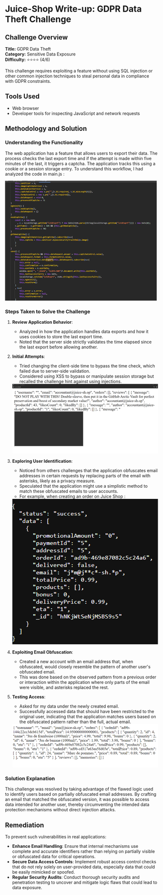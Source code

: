 # Juice-Shop Write-up: GDPR Data Theft Challenge

## Challenge Overview

**Title:** GDPR Data Theft\
**Category:** Sensitive Data Exposure\
**Difficulty:** ⭐⭐⭐⭐ (4/6)

This challenge requires exploiting a feature without using SQL injection or other common injection techniques to steal personal data in compliance with GDPR constraints.

## Tools Used

- Web browser
- Developer tools for inspecting JavaScript and network requests

## Methodology and Solution

### Understanding the Functionality

The web application has a feature that allows users to export their data. The process checks the last export time and if the attempt is made within five minutes of the last, it triggers a captcha. The application tracks this using a cookie or a session storage entry. To understand this workflow, I had analyzed the code in main.js :


<img src="../assets/difficulty4/gdpr_data_theft_1.png" alt="code" width="500px">

### Steps Taken to Solve the Challenge

1. **Review Application Behavior**: 
   - Analyzed in how the application handles data exports and how it uses cookies to store the last export time.
   - Noted that the server side strictly validates the time elapsed since the last export before allowing another.

2. **Initial Attempts**:
   - Tried changing the client-side time to bypass the time check, which failed due to server-side validation.
   - Considered using XSS to bypass or manipulate session storage but recalled the challenge hint against using injections.

   <img src="../assets/difficulty4/gdpr_data_theft_2.png" alt="xss" width="500px">

3. **Exploring User Identification**:
   - Noticed from others challenges that the application obfuscates email addresses in certain requests by replacing parts of the email with asterisks, likely as a privacy measure.
   - Speculated that the application might use a simplistic method to match these obfuscated emails to user accounts.
   - For example, when creating an order on Juice Shop : 
   
   <img src="../assets/difficulty4/gdpr_data_theft_3.png" alt="order" width="500px">

4. **Exploiting Email Obfuscation**:
   - Created a new account with an email address that, when obfuscated, would closely resemble the pattern of another user's obfuscated email.
   - This was done based on the observed pattern from a previous order or interaction within the application where only parts of the email were visible, and asterisks replaced the rest.

5. **Testing Access**:
   - Asked for my data under the newly created email.
   - Successfully accessed data that should have been restricted to the original user, indicating that the application matches users based on the obfuscated pattern rather than the full, actual email.

   <img src="../assets/difficulty4/gdpr_data_theft_4.png" alt="data" width="500px">

### Solution Explanation

This challenge was resolved by taking advantage of the flawed logic used to identify users based on partially obfuscated email addresses. By crafting an email that matched the obfuscated version, it was possible to access data intended for another user, thereby circumventing the intended data protection mechanisms without direct injection attacks.

## Remediation

To prevent such vulnerabilities in real applications:
- **Enhance Email Handling**: Ensure that internal mechanisms use complete and accurate identifiers rather than relying on partially visible or obfuscated data for critical operations.
- **Secure Data Access Controls**: Implement robust access control checks that do not rely solely on user-provided data, especially data that could be easily mimicked or spoofed.
- **Regular Security Audits**: Conduct thorough security audits and penetration testing to uncover and mitigate logic flaws that could lead to data exposure.

